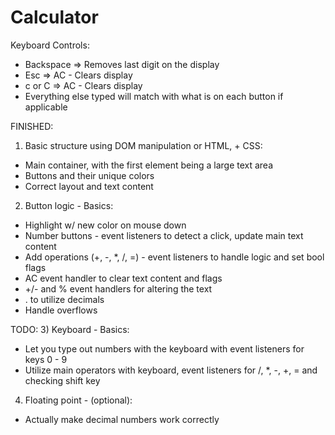 # Calculator
Keyboard Controls:
- Backspace => Removes last digit on the display
- Esc => AC - Clears display
- c or C => AC - Clears display
- Everything else typed will match with what is on each button if applicable

FINISHED: 
1) Basic structure using DOM manipulation or HTML, + CSS:
  - Main container, with the first element being a large text area
  - Buttons and their unique colors
  - Correct layout and text content

2) Button logic - Basics: 
  - Highlight w/ new color on mouse down
  - Number buttons - event listeners to detect a click, update main text content
  - Add operations (+, -, *, /, =) - event listeners to handle logic and set bool flags
  - AC event handler to clear text content and flags
  - +/- and % event handlers for altering the text
  - . to utilize decimals
  - Handle overflows

TODO:
3) Keyboard - Basics:
  - Let you type out numbers with the keyboard with event listeners for keys 0 - 9
  - Utilize main operators with keyboard, event listeners for /, *, -, +, = and checking shift key 

4) Floating point - (optional):
  - Actually make decimal numbers work correctly
